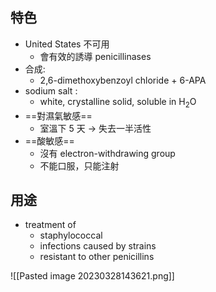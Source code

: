 ## 特色
- United States 不可用
	- 會有效的誘導 penicillinases
- 合成:
	- 2,6-dimethoxybenzoyl chloride + 6-APA
- sodium salt :
	- white, crystalline solid, soluble in H<sub>2</sub>O
- ==對濕氣敏感==
	- 室溫下 5 天 $\rightarrow$ 失去一半活性
- ==酸敏感== 
	- 沒有 electron-withdrawing group 
	- 不能口服，只能注射
## 用途
- treatment of 
	- staphylococcal
	- infections caused by strains
	- resistant to other penicillins

![[Pasted image 20230328143621.png]]